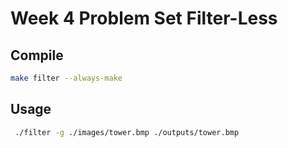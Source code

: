# Week 4 Problem Set Filter-Less


## Compile

```sh
make filter --always-make
```

## Usage

```sh
 ./filter -g ./images/tower.bmp ./outputs/tower.bmp
```



